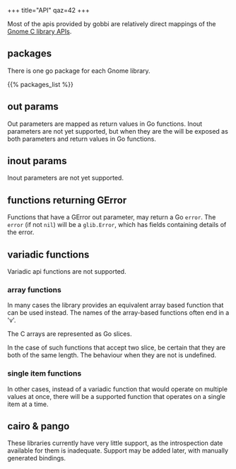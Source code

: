+++
title="API"
qaz=42
+++

Most of the apis provided by gobbi
are relatively direct mappings of the
[Gnome C library APIs](https://developer.gnome.org/references).

## packages
There is one go package for each Gnome library.

{{% packages_list %}}

## out params
Out parameters are mapped as return values in Go functions.
Inout parameters are not yet supported, but when they are
the will be exposed as both parameters and return values
in Go functions.

## inout params
Inout parameters are not yet supported.

## functions returning GError
Functions that have a GError out parameter, may return
a Go `error`.
The `error` (if not `nil`) will be a `glib.Error`,
which has fields containing details of the error.

## variadic functions
Variadic api functions are not supported.

### array functions
In many cases the library provides an equivalent
array based function that can be used instead.
The names of the array-based functions often
end in a 'v'.

The C arrays are represented as Go slices. 

In the case of such functions that accept two slice,
be certain that they are both of the same length.
The behaviour when they are not is undefined.

### single item functions
In other cases, instead of a variadic function
that would operate on multiple values at once,
there will be a supported function that operates
on a single item at a time. 

## cairo & pango
These libraries currently have very little support,
as the introspection date available for them is inadequate.
Support may be added later, with manually generated
bindings.
